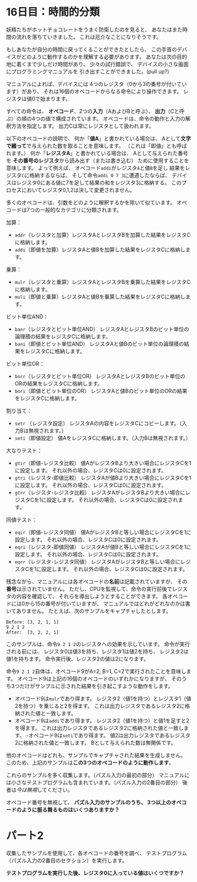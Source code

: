 # 16日目：時間的分類 #

妖精たちがホットチョコレートをうまく防衛したのを見ると、
あなたはまた時間の流れを落ちていきました。
これは厄介なことになりそうです。

もしあなたが自分の時間に戻ってくることができたとしたら、
この手首のデバイスがどのように動作するのかを理解する必要があります。
あなたは次の目的地に着くまで少しだけ時間があり、
少々の試行錯誤で、
デバイスの小さな画面にプログラミングマニュアルを
引き出すことができました。(pull up?)

マニュアルによれば、デバイスには
4つのレジスタ（0から3の番号が付いています）があり、
それは16個のオペコードからなる命令により操作できます。
レジスタは値0で始まります。

すべての命令は、
**オペコード**、2つの**入力**（AおよびBと呼ぶ）、
**出力**（Cと呼ぶ）の順の4つの値で構成されています。
オペコードは、命令の動作と入力の解釈方法を指定します。
出力Cは常にレジスタとして扱われます。

以下のオペコードの説明で、
何か「**値A**」と書かれている場合は、
Aとして**文字で綴って**で与えられた数を取ることを意味します。
（これは「即値」とも呼ばれます。）
何か「**レジスタA**」と書かれている場合は、
Aとして与えられた番号を
**その番号のレジスタ**から読み出す（または書き込む）
ために使用することを意味します。
よって例えば、
オペコード`addi`がレジスタ`A`と値`B`を足し
結果をレジスタ`C`に格納するならば、
そして命令`addi 0 7 3`に遭遇したならば、
デバイスはレジスタ0にある値に7を足して結果の和をレジスタ3に格納する。
このプロセスにおいてレジスタ0,1,2は決して変更されません。

多くのオペコードは、引数をどのように解釈するかを除いて似ています。
オペコードは7つの一般的なカテゴリに分類されます。

加算：

- `addr`（レジスタと加算）レジスタAとレジスタBを加算した結果をレジスタCに格納します。
- `addi`（即値を加算）レジスタAと値Bを加算した結果をレジスタCに格納します。

乗算：

- `mulr`（レジスタと乗算）レジスタAとレジスタBを乗算した結果をレジスタCに格納します。
- `muli`（即値と乗算）レジスタAと値Bを乗算した結果をレジスタCに格納します。

ビット単位AND：

- `banr`（レジスタとビット単位AND）
レジスタAとレジスタBのビット単位の論理積の結果をレジスタCに格納します。
- `bani`（即値とビット単位AND）
レジスタAと値Bのビット単位の論理積の結果をレジスタCに格納します。

ビット単位OR：

- `borr`（レジスタとビット単位OR）
レジスタAとレジスタBのビット単位のORの結果をレジスタCに格納します。
- `bori`（即値とビット単位のOR）
レジスタAと値Bのビット単位のORの結果をレジスタCに格納します。

割り当て：

- `setr` （レジスタ設定）
レジスタAの内容をレジスタCにコピーします。（入力Bは無視されます。）
- `seti`（即値設定）
値AをレジスタCに格納します。（入力Bは無視されます。）

大なりテスト：

- `gtir`（即値-レジスタ比較）
値AがレジスタBより大きい場合にレジスタCを1に設定します。
それ以外の場合、レジスタCは0に設定されます。
- `gtri`（レジスタ-即値比較）
レジスタAが値Bより大きい場合にレジスタCを1に設定します。
それ以外の場合、レジスタCは0に設定されます。
- `gtrr`（レジスタ-レジスタ比較）
レジスタAがレジスタBより大きい場合にレジスタCを1に設定します。
それ以外の場合、レジスタCは0に設定されます。

同値テスト：

- `eqir`（即値-レジスタ同値）
値AがレジスタBと等しい場合にレジスタCを1に設定します。
それ以外の場合、レジスタCは0に設定されます。
- `eqri`（レジスタ-即値同値）
レジスタAが値Bと等しい場合にレジスタCを1に設定します。
それ以外の場合、レジスタCは0に設定されます。
- `eqrr`（レジスタ-レジスタ同値）
レジスタAがレジスタBと等しい場合にレジスタCを1に設定します。
それ以外の場合、レジスタCは0に設定されます。

残念ながら、マニュアルには各オペコードの**名前**は記載されていますが、
その**番号**は示されていません。
ただし、CPUを監視して、命令の実行前後でレジスタの内容を確認して、
それらを導出しようとすることができます。
各オペコードには0から15の番号が付いていますが、
マニュアルではどれがどれなのかは書いてありません。
たとえば、次のサンプルをキャプチャしたとします。

~~~
Before: [3, 2, 1, 1]
9 2 1 2
After:  [3, 2, 2, 1]
~~~

このサンプルは、命令`9 2 1 2`のレジスタへの効果を示しています。
命令が実行される前には、
レジスタ0は値3を持ち、レジスタ1は値2を持ち、
レジスタ2は値1を持ちます。
命令実行後、レジスタ2の値は2になります。

命令`9 2 1 2`自体は、オペコード9がA=2, B=1, C=2で実行されたことを意味します。
オペコード9は上記の16個のオペコードのいずれかになりますが、
そのうち3つだけがサンプルに示された結果を引き起こすような動作をします。

- オペコード9は`mulr`であり得ます。
レジスタ2（値1を持つ）とレジスタ1（値2を持つ）を乗じると2を得ます。
これは出力レジスタであるレジスタ2に格納された値と一致します。
- オペコード9は`addi`であり得ます。
レジスタ2（値1を持つ）と値1を足すと2を得ます。
これは出力レジスタであるレジスタ2に格納された値と一致します。
-オペコード9は`seti`であり得ます。
値2は出力レジスタであるレジスタ2に格納された値と一致します。
Bとして与えられた数は無関係です。

他のオペコードはどれも、サンプルでキャプチャされた結果を生成しません。
このため、上記のサンプルは**この3つのオペコードのように動作します**。

これらのサンプルを多く収集します。（パズル入力の最初の部分）
マニュアルには小さなテストプログラムも含まれています。（パズル入力の2番目の部分）
後者は*今は無視*してください。

オペコード番号を無視して、
**パズル入力のサンプルのうち、
3つ以上のオペコードのように振る舞るものはいくつありますか？**

# パート2 #

収集したサンプルを使用して、各オペコードの番号を調べ、
テストプログラム（パズル入力の2番目のセクション）を実行します。

**テストプログラムを実行した後、レジスタ0に入っている値はいくつですか？**
